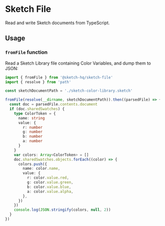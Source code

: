# Sketch File

Read and write Sketch documents from TypeScript.

## Usage

### `fromFile` function

Read a Sketch Library file containing Color Variables, and dump them to JSON:

```ts
import { fromFile } from '@sketch-hq/sketch-file'
import { resolve } from 'path'

const sketchDocumentPath = './sketch-color-library.sketch'

fromFile(resolve(__dirname, sketchDocumentPath)).then((parsedFile) => {
  const doc = parsedFile.contents.document
  if (doc.sharedSwatches) {
    type ColorToken = {
      name: string
      value: {
        r: number
        g: number
        b: number
        a: number
      }
    }
    var colors: Array<ColorToken> = []
    doc.sharedSwatches.objects.forEach((color) => {
      colors.push({
        name: color.name,
        value: {
          r: color.value.red,
          g: color.value.green,
          b: color.value.blue,
          a: color.value.alpha,
        },
      })
    })
    console.log(JSON.stringify(colors, null, 2))
  }
})
```
